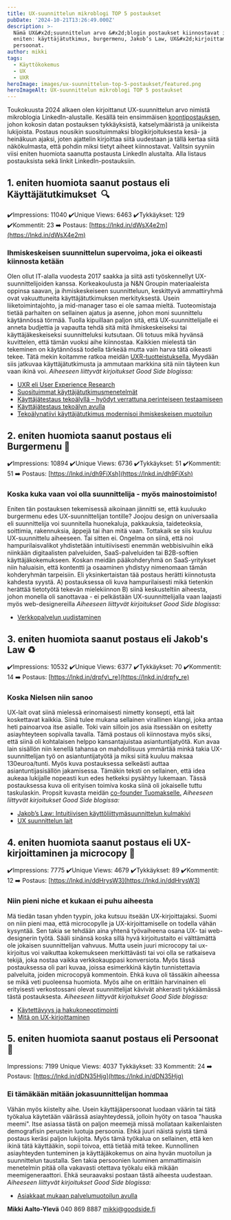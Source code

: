 ```yaml
---
title: UX-suunnittelun mikroblogi TOP 5 postaukset
pubDate: '2024-10-21T13:26:49.000Z'
description: >-
  Nämä UX&#x2d;suunnittelun arvo &#x2d;blogin postaukset kiinnostavat ihmisiä
  eniten: käyttäjätutkimus, burgermenu, Jakob’s Law, UX&#x2d;kirjoittaminen ja
  persoonat.
author: mikki
tags:
  - Käyttökokemus
  - UX
  - UXR
heroImage: images/ux-suunnittelun-top-5-postaukset/featured.png
heroImageAlt: UX-suunnittelun mikroblogi TOP 5 postaukset
---
```


Toukokuusta 2024 alkaen olen kirjoittanut UX-suunnittelun arvo nimistä mikroblogia LinkedIn-alustalle. Kesällä tein ensimmäisen [koontipostauksen](https://goodside.fi/ux-suunnittelun-arvo/), johon kokosin datan postauksen tykkäyksistä, katselymääristä ja uniikeista lukijoista. Postaus nousikin suosituimmaksi blogikirjoituksesta kesä- ja heinäkuun ajaksi, joten ajattelin kirjoittaa siitä uudestaan ja tällä kertaa siitä näkökulmasta, että pohdin miksi tietyt aiheet kiinnostavat. Valitsin syyniin viisi eniten huomiota saanutta postausta LinkedIn alustalta. Alla listaus postauksista sekä linkit LinkedIn-postauksiin.

## 1\. eniten huomiota saanut postaus eli Käyttäjätutkimukset  🔍

✔️Impressions: 11040 ✔️Unique Views: 6463 ✔️Tykkäykset: 129 ✔️Kommentit: 23 ➡️ Postaus: [https://lnkd.in/dWsX4e2m](https://lnkd.in/dWsX4e2m)

### Ihmiskeskeisen suunnittelun supervoima, joka ei oikeasti kiinnosta ketään

Olen ollut IT-alalla vuodesta 2017 saakka ja siitä asti työskennellyt UX-suunnittelijoiden kanssa. Korkeakoulusta ja N&N Groupin materiaaleista oppinsa saavan, ja ihmiskeskeiseen suunnitteluun, keskittyvä ammattiryhmä ovat vakuuttuneita käyttäjätutkimuksen merkityksestä. Usein liiketoimintajohto, ja mid-manager taso ei ole samaa mieltä. Tuoteomistaja tietää parhaiten on sellainen ajatus ja asenne, johon moni suunnittelu käytännössä törmää. Tuolla kipuillaan paljon sitä, että UX-suunnittelijalle ei anneta budjettia ja vapautta tehdä sitä mitä ihmiskeskeiseksi tai käyttäjäkeskeiseksi suunnitteluksi kutsutaan. Oli totuus mikä hyvänsä kuvittelen, että tämän vuoksi aihe kiinnostaa. Kaikkien mielestä tän tekeminen on käytännössä todella tärkeää mutta vain harva tätä oikeasti tekee. Tätä mekin koitamme ratkoa meidän [UXR-tuotteistuksella.](https://goodside.fi/palvelut/uxr/) Myydään siis jatkuvaa käyttäjätutkimusta ja ammutaan markkina sitä niin täyteen kun vaan ikinä voi. _Aiheeseen liittyvät kirjoitukset Good Side blogissa:_

-   [UXR eli User Experience Research](https://goodside.fi/uxr-eli-user-experience-research/)
-   [Suosituimmat käyttäjätutkimusmenetelmät](https://goodside.fi/suosituimmat-kayttajatutkimusmenetelmat/)
-   [Käyttäjätestaus tekoälyllä – hyödyt verrattuna perinteiseen testaamiseen](https://goodside.fi/kayttajatestaus-tekoalylla-hyodyt-verrattuna-perinteiseen-testaamiseen/)
-   [Käyttäjätestaus tekoälyn avulla](https://goodside.fi/kayttajatestaus-tekoalyn-avulla/)
-   [Tekoälynatiivi käyttäjätutkimus modernisoi ihmiskeskeisen muotoilun](https://goodside.fi/tekoalynatiivi-kayttajatutkimus/)

## 2\. eniten huomiota saanut postaus eli Burgermenu 🍔

✔️Impressions: 10894 ✔️Unique Views: 6736 ✔️Tykkäykset: 51 ✔️Kommentit: 51 ➡️ Postaus: [https://lnkd.in/dh9FiXsh](https://lnkd.in/dh9FiXsh)

### Koska kuka vaan voi olla suunnittelija - myös mainostoimisto!

Eniten tän postauksen tekemisessä aikoinaan jännitti se, että kuuluuko burgermenu edes UX-suunnittelijan tontille? Joojou design on universaalia eli suunnittelija voi suunnitella huonekaluja, pakkauksia, taideteoksia, soittimia, rakennuksia, äppejä tai ihan mitä vaan. Tottakaik se siis kuuluu UX-suunnittelu aiheeseen. Tai sitten ei. Ongelma on siinä, että noi hampurilaisvalikot yhdistetään intuitiivisesti enemmän webbisivuihin eikä niinkään digitaalisten palveluiden, SaaS-palveluiden tai B2B-softien käyttäjäkokemukseen. Koskan meidän pääkohderyhmä on SaaS-yritykset niin haluaisin, että kontentti ja osaaminen yhdistyy nimenomaan tämän kohderyhmän tarpeisiin. Eli yksinkertaistan tää postaus herätti kiinnotusta kahdesta syystä. A) postauksessa oli kuva hampurilaisesti mikä tietenkin herättää tietotyötä tekevän mielekiinnon B) siinä keskusteltiin aiheesta, johon monella oli sanottavaa - ei pelkästään UX-suunnittelijalla vaan laajasti myös web-designereilla _Aiheeseen liittyvät kirjoitukset Good Side blogissa:_

-   [Verkkopalvelun uudistaminen](https://goodside.fi/verkkopalvelun-uudistaminen/)

## 3\. eniten huomiota saanut postaus eli Jakob's Law ♻️

✔️Impressions: 10532 ✔️Unique Views: 6377 ✔️Tykkäykset: 70 ✔️Kommentit: 14 ➡️ Postaus: [https://lnkd.in/drpfy\_re](https://lnkd.in/drpfy_re)

### Koska Nielsen niin sanoo

UX-lait ovat siinä mielessä erinomaisesti nimetty konsepti, että lait koskettavat kaikkia. Siinä tulee mukana sellainen virallinen klangi, joka antaa heti painoarvoa itse asialle. Toki vain silloin jos asia itsessään on esitetty asiayhteyteen sopivalla tavalla. Tämä postaus oli kiinnostava myös siksi, että siinä oli kohtalaisen helppo kansantajuistaa asiantuntijatyötä. Kun avaa lain sisällön niin kenellä tahansa on mahdollisuus ymmärtää minkä takia UX-suunnittelijan työ on asiantuntijatyötä ja miksi siitä kuuluu maksaa 130euroa/tunti. Myös kuva postauksessa selkeästi auttaa asiantuntijasisällön jakamisessa. Tämäkin teksti on sellainen, että idea aukeaa lukijalle nopeasti kun edes hetkeksi pysähtyy lukemaan. Tässä postauksessa kuva oli erityisen toimiva koska siinä oli jokaiselle tuttu taskulaskin. Propsit kuvasta meidän [co-founder Tuomakselle.](https://www.linkedin.com/in/tuomas-kaartoluoma-48658117a/) _Aiheeseen liittyvät kirjoitukset Good Side blogissa:_

-   [Jakob’s Law: Intuitiivisen käyttöliittymäsuunnittelun kulmakivi](https://goodside.fi/jakobs-law-intuitiivisen-kayttoliittymasuunnittelun-kulmakivi/)
-   [UX suunnittelun lait](https://goodside.fi/ux-suunnittelun-lait/)

## 4\. eniten huomiota saanut postaus eli UX-kirjoittaminen ja microcopy 📝

✔️Impressions: 7775 ✔️Unique Views: 4679 ✔️Tykkäykset: 89 ✔️Kommentit: 12 ➡️ Postaus: [https://lnkd.in/ddHrysW3](https://lnkd.in/ddHrysW3)

### Niin pieni niche et kukaan ei puhu aiheesta

Mä tiedän tasan yhden tyypin, joka kutsuu itseään UX-kirjoittajaksi. Suomi on niin pieni maa, että microcopylle ja UX-kirjoittamiselle on todella vähän kysyntää. Sen takia se tehdään aina yhtenä työvaiheena osana UX- tai web-designerin työtä. Sääli sinänsä koska sillä hyvä kirjoitustaito ei välttämättä ole jokaisen suunnittelijan vahvuus. Mutta usein juuri microcopy tai ux-kirjoitus voi vaikuttaa kokemukseen merkittävästi tai voi olla se ratkaiseva tekijä, joka nostaa vaikka verkkokauppasi konversiota. Myös tässä postauksessa oli pari kuvaa, joissa esimerkkinä käytin tunnistettavia palveluita, joiden microcopyä kommentoin. Ehkä kuva oli tässäkin aiheessa se mikä veti puoleensa huomiota. Myös aihe on erittäin harvinainen eli erityisesti verkostossani olevat suunnittelijat kävivät ahkerasti tykkäämässä tästä postauksesta. _Aiheeseen liittyvät kirjoitukset Good Side blogissa:_

-   [Käytettävyys ja hakukoneoptimointi](https://goodside.fi/kaytettavyys-ja-hakukoneoptimointi/)
-   [Mitä on UX-kirjoittaminen](https://goodside.fi/mita-on-ux-kirjoittaminen/)

## 5\. eniten huomiota saanut postaus eli Persoonat 👥

Impressions: 7199 Unique Views: 4037 Tykkäykset: 33 Kommentit: 24 ➡️ Postaus: [https://lnkd.in/dDN35Hjg](https://lnkd.in/dDN35Hjg)

### Ei tämäkään mitään jokasuunnittelijan hommaa

Vähän myös kiistelty aihe. Usein käyttäjäpersoonat luodaan väärin tai tätä työkalua käytetään väärässä asiayhteydessä, jolloin hyöty on tasoa "hauska meemi". Itse asiassa tästä on paljon meemejä missä mollataan kaikenlaisten demografisin perustein luotuja persoonia. Ehkä juuri näistä syistä tämä postaus keräsi paljon lukijoita. Myös tämä työkalua on sellainen, että ken ikinä tätä käyttääkin, sopii toivoa, että tietää mitä tekee. Kunnollinen asiayhteyden tunteminen ja käyttäjäkokemus on aina hyvän muotoilun ja suunnittelun taustalla. Sen takia persoonien luominen ammattimaisin menetelmin pitää olla vakavasti otettava työkalu eikä mikään meemigeneraattori. Ehkä seuraavaksi postaan tästä aiheesta uudestaan. _Aiheeseen liittyvät kirjoitukset Good Side blogissa:_

-   [Asiakkaat mukaan palvelumuotoilun avulla](https://goodside.fi/asiakkaat-mukaan-palvelumuotoilun-avulla/)

**Mikki Aalto-Ylevä** 040 869 8887 mikki@goodside.fi